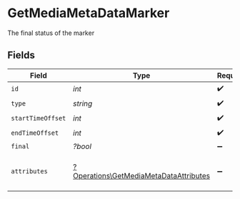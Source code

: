 # GetMediaMetaDataMarker

The final status of the marker


## Fields

| Field                                                                                           | Type                                                                                            | Required                                                                                        | Description                                                                                     | Example                                                                                         |
| ----------------------------------------------------------------------------------------------- | ----------------------------------------------------------------------------------------------- | ----------------------------------------------------------------------------------------------- | ----------------------------------------------------------------------------------------------- | ----------------------------------------------------------------------------------------------- |
| `id`                                                                                            | *int*                                                                                           | :heavy_check_mark:                                                                              | N/A                                                                                             | 306970                                                                                          |
| `type`                                                                                          | *string*                                                                                        | :heavy_check_mark:                                                                              | N/A                                                                                             | credits                                                                                         |
| `startTimeOffset`                                                                               | *int*                                                                                           | :heavy_check_mark:                                                                              | N/A                                                                                             | 4176050                                                                                         |
| `endTimeOffset`                                                                                 | *int*                                                                                           | :heavy_check_mark:                                                                              | N/A                                                                                             | 4393389                                                                                         |
| `final`                                                                                         | *?bool*                                                                                         | :heavy_minus_sign:                                                                              | N/A                                                                                             | true                                                                                            |
| `attributes`                                                                                    | [?Operations\GetMediaMetaDataAttributes](../../Models/Operations/GetMediaMetaDataAttributes.md) | :heavy_minus_sign:                                                                              | Attributes associated with the marker.                                                          |                                                                                                 |